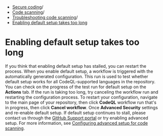   * [Secure coding](https://docs.github.com/en/code-security "Secure coding")/
  * [Code scanning](https://docs.github.com/en/code-security/code-scanning "Code scanning")/
  * [Troubleshooting code scanning](https://docs.github.com/en/code-security/code-scanning/troubleshooting-code-scanning "Troubleshooting code scanning")/
  * [Enabling default setup takes too long](https://docs.github.com/en/code-security/code-scanning/troubleshooting-code-scanning/enabling-default-setup-takes-too-long "Enabling default setup takes too long")


# Enabling default setup takes too long
If you think that enabling default setup has stalled, you can restart the process.
When you enable default setup, a workflow is triggered with the automatically generated configuration. This run is used to test whether default setup works for all CodeQL-supported languages in the repository.
You can check on the progress of the test run for default setup on the **Actions** tab. If the run is taking too long, try canceling the workflow run and restarting the configuration process.
To restart your configuration, navigate to the main page of your repository, then click **CodeQL** workflow run that's in progress, then click **Cancel workflow**. Once **Advanced Security** settings and re-enable default setup. If default setup continues to stall, please contact us through the [GitHub Support portal](https://support.github.com) or try enabling advanced setup. For more information, see [Configuring advanced setup for code scanning](https://docs.github.com/en/code-security/code-scanning/creating-an-advanced-setup-for-code-scanning/configuring-advanced-setup-for-code-scanning).
